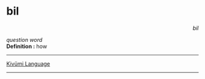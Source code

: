 
# bil

<div align="right"><i>bil</i></div>

*question word*  
**Definition :** how  

---

[Kivümi Language](../README.md)

---
